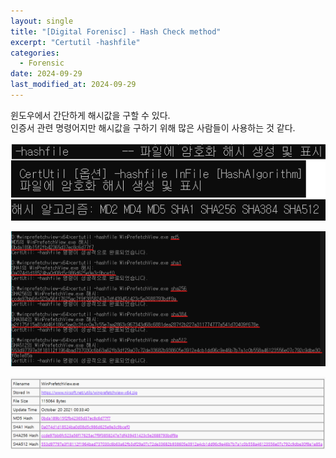 ```yaml
---
layout: single
title: "[Digital Forenisc] - Hash Check method"
excerpt: "Certutil -hashfile"
categories:
  - Forensic
date: 2024-09-29
last_modified_at: 2024-09-29
---
```


윈도우에서 간단하게 해시값을 구할 수 있다.<br>
인증서 관련 명령어지만 해시값을 구하기 위해 많은 사람들이 사용하는 것 같다.

![HashCheck](/assets/forensic/HashCheck/Certutil.png "Certutil")

![HashCheck](/assets/forensic/HashCheck/Certutil_use.png "Certutil")

![HashCheck](/assets/forensic/HashCheck/hashcheck.png "Certutil")




